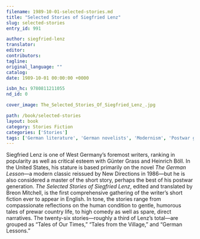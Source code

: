 ```yaml
---
filename: 1989-10-01-selected-stories.md
title: "Selected Stories of Siegfried Lenz"
slug: selected-stories
entry_id: 991

author: siegfried-lenz
translator: 
editor: 
contributors: 
tagline: 
original_language: ""
catalog: 
date: 1989-10-01 00:00:00 +0000 

isbn_hc: 9780811211055
nd_id: 0

cover_image: The_Selected_Stories_Of_Siegfried_Lenz_.jpg

path: /book/selected-stories
layout: book
category: Stories Fiction
categories: ['Stories']
tags: ['German literature', 'German novelists', 'Modernism', 'Postwar generation Germans', 'Prewar country life', 'Short story collections']
---
```

Siegfried Lenz is one of West Germany’s foremost writers, ranking in popularity as well as critical esteem with Günter Grass and Heinrich Böll. In the United States, his stature is based primarily on the novel *The German Lesson*—a modern classic reissued by New Directions in 1986—but he is also considered a master of the short story, perhaps the best of his postwar generation. *The Selected Stories of Siegfried Lenz*, edited and translated by Breon Mitchell, is the first comprehensive gathering of the writer’s short fiction ever to appear in English. In tone, the stories range from compassionate reflections on the human condition to gentle, humorous tales of prewar country life, to high comedy as well as spare, direct narratives. The twenty-six stories—roughly a third of Lenz’s total—are grouped as “Tales of Our Times,” “Tales from the Village,” and “German Lessons.”





